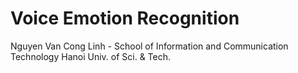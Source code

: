# Voice Emotion Recognition
Nguyen Van Cong Linh - School of Information and Communication Technology
Hanoi Univ. of Sci. & Tech.


